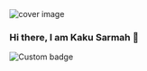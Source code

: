 <img src="https://scontent.fblr8-1.fna.fbcdn.net/v/t31.18172-8/13963007_1143861872352677_7817213805613966483_o.jpg?_nc_cat=110&ccb=1-5&_nc_sid=e3f864&_nc_ohc=7O4nPzdxKS4AX-4Th7o&_nc_ht=scontent.fblr8-1.fna&oh=162cdd26ac5fdef5d832f51250f35a84&oe=61B48D6C" alt="cover image" />

### Hi there, I am Kaku Sarmah 👋

![Custom badge](https://img.shields.io/endpoint?color=green&label=Twitter&logo=twitter&style=plastic&url=https%3A%2F%2Ftwitter.com%2FKakuSarmah)


<!--
**SarmahKaku/SarmahKaku** is a ✨ _special_ ✨ repository because its `README.md` (this file) appears on your GitHub profile.

Here are some ideas to get you started:

- 🔭 I’m currently working on ...
- 🌱 I’m currently learning ...
- 👯 I’m looking to collaborate on ...
- 🤔 I’m looking for help with ...
- 💬 Ask me about ...
- 📫 How to reach me: ...
- 😄 Pronouns: ...
- ⚡ Fun fact: ...
-->
